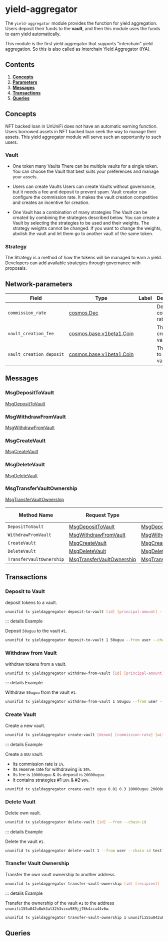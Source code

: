 # yield-aggregator

The `yield-aggregator` module provides the function for yield aggregation.
Users deposit their funds to the **vault**, and then this module uses the funds to earn yield automatically.

This module is the first yield aggregator that supports "interchain" yield aggregation. So this is also called as Interchain Yield Aggregator (IYA).

## Contents

1. **[Concepts](#concepts)**
2. **[Parameters](#network-parameters)**
3. **[Messages](#messages)**
4. **[Transactions](#transactions)**
5. **[Queries](#queries)**

## Concepts

NFT backed loan in UnUniFi does not have an automatic earning function.
Users borrowed assets in NFT backed loan seek the way to manage their assets.
This yield aggregator module will serve such an opportunity to such users.

### Vault

- One token many Vaults
  There can be multiple vaults for a single token. You can choose the Vault that best suits your preferences and manage your assets.

- Users can create Vaults
  Users can create Vaults without governance, but it needs a fee and deposit to prevent spam.
  Vault creator can configure the commission rate. It makes the vault creation competitive and creates an incentive for creation.

- One Vault has a combination of many strategies
  The Vault can be created by combining the strategies described below.
  You can create a Vault by selecting the strategies to be used and their weights.
  The strategy weights cannot be changed. If you want to change the weights, abolish the vault and let them go to another vault of the same token.

### Strategy

The Strategy is a method of how the tokens will be managed to earn a yield.
Developers can add available strategies through governance with proposals.

## Network-parameters

| Field                    | Type                                                  | Label | Description                   |
| ------------------------ | ----------------------------------------------------- | ----- | ----------------------------- |
| `commission_rate`        | [cosmos.Dec](#cosmos.Dec)                             |       | Default commission rate       |
| `vault_creation_fee`     | [cosmos.base.v1beta1.Coin](#cosmos.base.v1beta1.Coin) |       | The fee to create a vault     |
| `vault_creation_deposit` | [cosmos.base.v1beta1.Coin](#cosmos.base.v1beta1.Coin) |       | The deposit to create a vault |

## Messages

### MsgDepositToVault

[MsgDepositToVault]()

### MsgWithdrawFromVault

[MsgWithdrawFromVault]()

### MsgCreateVault

[MsgCreateVault]()

### MsgDeleteVault

[MsgDeleteVault]()

### MsgTransferVaultOwnership

[MsgTransferVaultOwnership]()

| Method Name              | Request Type                                                                     | Response Type                                                                                    | Description | HTTP Verb | Endpoint |
| ------------------------ | -------------------------------------------------------------------------------- | ------------------------------------------------------------------------------------------------ | ----------- | --------- | -------- |
| `DepositToVault`         | [MsgDepositToVault](#ununifi.yield-aggregator.MsgDepositToVault)                 | [MsgDepositToVaultResponse](#ununifi.yield-aggregator.MsgDepositToVaultResponse)                 |             |           |
| `WithdrawFromVault`      | [MsgWithdrawFromVault](#ununifi.yield-aggregator.MsgWithdrawFromVault)           | [MsgWithdrawFromVaultResponse](#ununifi.yield-aggregator.MsgWithdrawFromVaultResponse)           |             |           |
| `CreateVault`            | [MsgCreateVault](#ununifi.yield-aggregator.MsgCreateVault)                       | [MsgCreateVaultResponse](#ununifi.yield-aggregator.MsgCreateVaultResponse)                       |             |           |
| `DeleteVault`            | [MsgDeleteVault](#ununifi.yield-aggregator.MsgDeleteVault)                       | [MsgDeleteVaultResponse](#ununifi.yield-aggregator.MsgDeleteVaultResponse)                       |             |           |
| `TransferVaultOwnership` | [MsgTransferVaultOwnership](#ununifi.yield-aggregator.MsgTransferVaultOwnership) | [MsgTransferVaultOwnershipResponse](#ununifi.yield-aggregator.MsgTransferVaultOwnershipResponse) |             |           |

## Transactions

### Deposit to Vault

deposit tokens to a vault.

```sh
ununifid tx yieldaggregator deposit-to-vault [id] [principal-amount] --from --chain-id
```

::: details Example

Deposit `50uguu` to the vault `#1`.

```sh
ununifid tx yieldaggregator deposit-to-vault 1 50uguu --from user --chain-id test
```

### Withdraw from Vault

withdraw tokens from a vault.

```sh
ununifid tx yieldaggregator withdraw-from-vault [id] [principal-amount] --from --chain-id
```

::: details Example

Withdraw `50uguu` from the vault `#1`.

```sh
ununifid tx yieldaggregator withdraw-from-vault 1 50uguu --from user --chain-id test
```

### Create Vault

Create a new vault.

```sh
ununifid tx yieldaggregator create-vault [denom] [commission-rate] [withdraw-reserve-rate] [fee] [deposit] [strategyWeights] --from --chain-id
```

::: details Example

Create a `GUU` vault.

- Its commission rate is `1%`.
- Its reserve rate for withdrawing is `30%`.
- Its fee is `10000uguu` & its deposit is `20000uguu`.
- It contains strategies #1:`10%` & #2:`90%`.

```sh
ununifid tx yieldaggregator create-vault uguu 0.01 0.3 10000uguu 20000uguu 1:0.1,2:0.9 --from user --chain-id test
```

### Delete Vault

Delete own vault.

```sh
ununifid tx yieldaggregator delete-vault [id] --from --chain-id
```

::: details Example

Delete the vault `#1`.

```sh
ununifid tx yieldaggregator delete-vault 1 --from user --chain-id test
```

### Transfer Vault Ownership

Transfer the own vault ownership to another address.

```sh
ununifid tx yieldaggregator transfer-vault-ownership [id] [recipient] --from --chain-id
```

::: details Example

Transfer the ownership of the vault `#1` to the address `ununifi155u042u8wk3al32h3vzxu989jj76k4zcu44v6w`.

```sh
ununifid tx yieldaggregator transfer-vault-ownership 1 ununifi155u042u8wk3al32h3vzxu989jj76k4zcu44v6w --from user --chain-id test
```

## Queries
